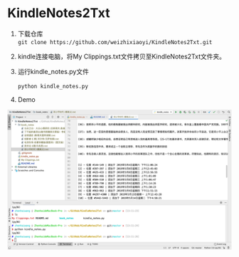 # KindleNotes2Txt
1. 下载仓库   
    `git clone https://github.com/weizhixiaoyi/KindleNotes2Txt.git`

2. kindle连接电脑，将My Clippings.txt文件拷贝至KindleNotes2Txt文件夹。  

3. 运行kindle_notes.py文件  

   `python kindle_notes.py`  
   
4. Demo  

![demo](https://raw.githubusercontent.com/weizhixiaoyi/KindleNotes2Txt/master/demo.png)



